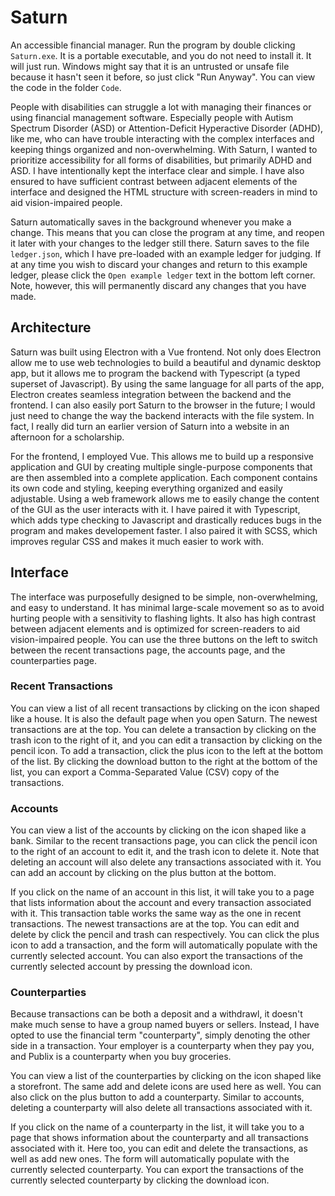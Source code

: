 # Saturn
An accessible financial manager. Run the program by double clicking `Saturn.exe`. It is a portable executable, and you do not need to install it. It will just run. Windows might say that it is an untrusted or unsafe file because it hasn't seen it before, so just click "Run Anyway". You can view the code in the folder `Code`.

People with disabilities can struggle a lot with managing their finances or using financial management software. Especially people with Autism Spectrum Disorder (ASD) or Attention-Deficit Hyperactive Disorder (ADHD), like me, who can have trouble interacting with the complex interfaces and keeping things organized and non-overwhelming. With Saturn, I wanted to prioritize accessibility for all forms of disabilities, but primarily ADHD and ASD. I have intentionally kept the interface clear and simple. I have also ensured to have sufficient contrast between adjacent elements of the interface and designed the HTML structure with screen-readers in mind to aid vision-impaired people.

Saturn automatically saves in the background whenever you make a change. This means that you can close the program at any time, and reopen it later with your changes to the ledger still there. Saturn saves to the file `ledger.json`, which I have pre-loaded with an example ledger for judging. If at any time you wish to discard your changes and return to this example ledger, please click the `Open example ledger` text in the bottom left corner. Note, however, this will permanently discard any changes that you have made.

## Architecture

Saturn was built using Electron with a Vue frontend. Not only does Electron allow me to use web technologies to build a beautiful and dynamic desktop app, but it allows me to program the backend with Typescript (a typed superset of Javascript). By using the same language for all parts of the app, Electron creates seamless integration between the backend and the frontend. I can also easily port Saturn to the browser in the future; I would just need to change the way the backend interacts with the file system. In fact, I really did turn an earlier version of Saturn into a website in an afternoon for a scholarship.

For the frontend, I employed Vue. This allows me to build up a responsive application and GUI by creating multiple single-purpose components that are then assembled into a complete application. Each component contains its own code and styling, keeping everything organized and easily adjustable. Using a web framework allows me to easily change the content of the GUI as the user interacts with it. I have paired it with Typescript, which adds type checking to Javascript and drastically reduces bugs in the program and makes developement faster. I also paired it with SCSS, which improves regular CSS and makes it much easier to work with.

## Interface

The interface was purposefully designed to be simple, non-overwhelming, and easy to understand. It has minimal large-scale movement so as to avoid hurting people with a sensitivity to flashing lights. It also has high contrast between adjacent elements and is optimized for screen-readers to aid vision-impaired people. You can use the three buttons on the left to switch between the recent transactions page, the accounts page, and the counterparties page.

### Recent Transactions

You can view a list of all recent transactions by clicking on the icon shaped like a house. It is also the default page when you open Saturn. The newest transactions are at the top. You can delete a transaction by clicking on the trash icon to the right of it, and you can edit a transaction by clicking on the pencil icon. To add a transaction, click the plus icon to the left at the bottom of the list. By clicking the download button to the right at the bottom of the list, you can export a Comma-Separated Value (CSV) copy of the transactions.

### Accounts

You can view a list of the accounts by clicking on the icon shaped like a bank. Similar to the recent transactions page, you can click the pencil icon to the right of an account to edit it, and the trash icon to delete it. Note that deleting an account will also delete any transactions associated with it. You can add an account by clicking on the plus button at the bottom.

If you click on the name of an account in this list, it will take you to a page that lists information about the account and every transaction associated with it. This transaction table works the same way as the one in recent transactions. The newest transactions are at the top. You can edit and delete by click the pencil and trash can respectively. You can click the plus icon to add a transaction, and the form will automatically populate with the currently selected account. You can also export the transactions of the currently selected account by pressing the download icon.

### Counterparties

Because transactions can be both a deposit and a withdrawl, it doesn't make much sense to have a group named buyers or sellers. Instead, I have opted to use the financial term "counterparty", simply denoting the other side in a transaction. Your employer is a counterparty when they pay you, and Publix is a counterparty when you buy groceries.

You can view a list of the counterparties by clicking on the icon shaped like a storefront. The same add and delete icons are used here as well. You can also click on the plus button to add a counterparty. Similar to accounts, deleting a counterparty will also delete all transactions associated with it.

If you click on the name of a counterparty in the list, it will take you to a page that shows information about the counterparty and all transactions associated with it. Here too, you can edit and delete the transactions, as well as add new ones. The form will automatically populate with the currently selected counterparty. You can export the transactions of the currently selected counterparty by clicking the download icon.
